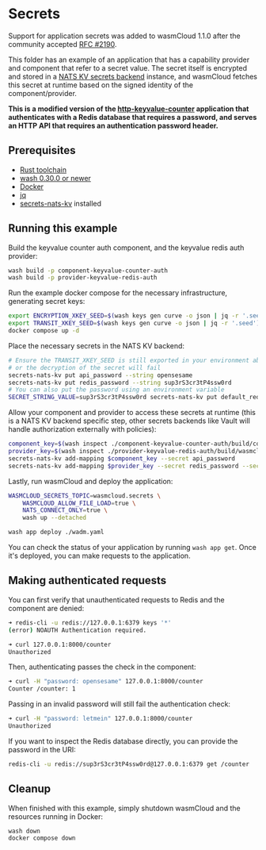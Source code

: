 # Secrets

Support for application secrets was added to wasmCloud 1.1.0 after the community accepted [RFC #2190](https://github.com/wasmCloud/wasmCloud/issues/2190).

This folder has an example of an application that has a capability provider and component that refer to a secret value. The secret itself is encrypted and stored in a [NATS KV secrets backend](../../../crates/secrets-nats-kv/) instance, and wasmCloud fetches this secret at runtime based on the signed identity of the component/provider.

**This is a modified version of the [http-keyvalue-counter](../../rust/components/http-keyvalue-counter/) application that authenticates with a Redis database that requires a password, and serves an HTTP API that requires an authentication password header.**

## Prerequisites

- [Rust toolchain](https://www.rust-lang.org/tools/install)
- [wash 0.30.0 or newer](https://wasmcloud.com/docs/installation)
- [Docker](https://www.docker.com/)
- [jq](https://jqlang.github.io/jq/download/)
- [secrets-nats-kv](../../../crates/secrets-nats-kv/) installed

## Running this example

Build the keyvalue counter auth component, and the keyvalue redis auth provider:

```bash
wash build -p component-keyvalue-counter-auth
wash build -p provider-keyvalue-redis-auth
```

Run the example docker compose for the necessary infrastructure, generating secret keys:

```bash
export ENCRYPTION_XKEY_SEED=$(wash keys gen curve -o json | jq -r '.seed')
export TRANSIT_XKEY_SEED=$(wash keys gen curve -o json | jq -r '.seed')
docker compose up -d
```

Place the necessary secrets in the NATS KV backend:

```bash
# Ensure the TRANSIT_XKEY_SEED is still exported in your environment above
# or the decryption of the secret will fail
secrets-nats-kv put api_password --string opensesame
secrets-nats-kv put redis_password --string sup3rS3cr3tP4ssw0rd
# You can also put the password using an environment variable
SECRET_STRING_VALUE=sup3rS3cr3tP4ssw0rd secrets-nats-kv put default_redis_password
```

Allow your component and provider to access these secrets at runtime (this is a NATS KV backend specific step, other secrets backends like Vault will handle authorization externally with policies):

```bash
component_key=$(wash inspect ./component-keyvalue-counter-auth/build/component_keyvalue_counter_auth_s.wasm -o json | jq -r '.component')
provider_key=$(wash inspect ./provider-keyvalue-redis-auth/build/wasmcloud-example-auth-kvredis.par.gz -o json | jq -r '.service')
secrets-nats-kv add-mapping $component_key --secret api_password
secrets-nats-kv add-mapping $provider_key --secret redis_password --secret default_redis_password
```

Lastly, run wasmCloud and deploy the application:

```bash
WASMCLOUD_SECRETS_TOPIC=wasmcloud.secrets \
    WASMCLOUD_ALLOW_FILE_LOAD=true \
    NATS_CONNECT_ONLY=true \
    wash up --detached
```

```bash
wash app deploy ./wadm.yaml
```

You can check the status of your application by running `wash app get`. Once it's deployed, you can make requests to the application.

## Making authenticated requests

You can first verify that unauthenticated requests to Redis and the component are denied:

```bash
➜ redis-cli -u redis://127.0.0.1:6379 keys '*'
(error) NOAUTH Authentication required.

➜ curl 127.0.0.1:8000/counter
Unauthorized
```

Then, authenticating passes the check in the component:

```bash
➜ curl -H "password: opensesame" 127.0.0.1:8000/counter
Counter /counter: 1
```

Passing in an invalid password will still fail the authentication check:

```bash
➜ curl -H "password: letmein" 127.0.0.1:8000/counter
Unauthorized
```

If you want to inspect the Redis database directly, you can provide the password in the URI:

```bash
redis-cli -u redis://sup3rS3cr3tP4ssw0rd@127.0.0.1:6379 get /counter
```

## Cleanup

When finished with this example, simply shutdown wasmCloud and the resources running in Docker:

```bash
wash down
docker compose down
```
